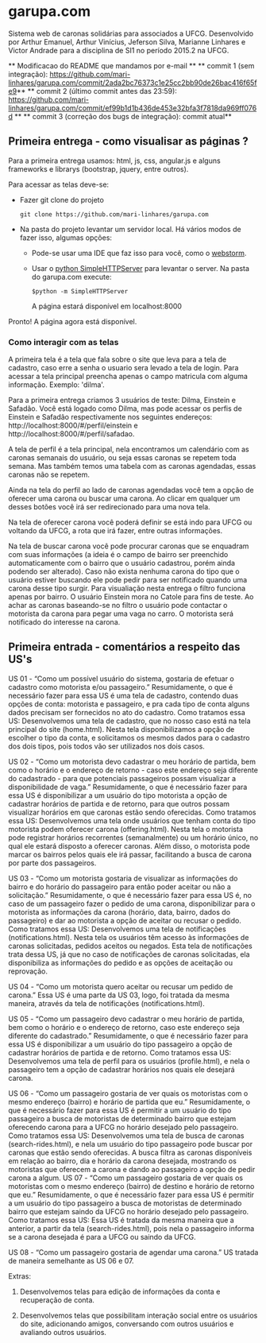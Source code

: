 # garupa.com

Sistema web de caronas solidárias para associados a UFCG.
Desenvolvido por Arthur Emanuel, Arthur Vinícius, Jeferson Silva, Marianne Linhares e Victor Andrade para a disciplina de SI1 no período 2015.2
na UFCG.

** Modificacao do README que mandamos por e-mail **
** commit 1 (sem integração): https://github.com/mari-linhares/garupa.com/commit/2ada2bc76373c1e25cc2bb90de26bac416f65fe9**
** commit 2 (último commit antes das 23:59): https://github.com/mari-linhares/garupa.com/commit/ef99b1d1b436de453e32bfa3f7818da969ff076d **
** commit 3 (correção dos bugs de integração): commit atual**

## Primeira entrega - como visualisar as páginas ?

Para a primeira entrega usamos: html, js, css, angular.js e alguns frameworks e librarys (bootstrap, jquery, entre outros).

Para acessar as telas deve-se:
- Fazer git clone do projeto

  `git clone https://github.com/mari-linhares/garupa.com`

- Na pasta do projeto levantar um servidor local.
  Há vários modos de fazer isso, algumas opções:
	- Pode-se usar uma IDE que faz isso para você, como o [webstorm](https://www.jetbrains.com/webstorm/).
	- Usar o [python SimpleHTTPServer](https://docs.python.org/2/library/simplehttpserver.html) para levantar o server.
		Na pasta do garupa.com execute:

		`$python -m SimpleHTTPServer`

		A página estará disponível em localhost:8000

Pronto! A página agora está disponível.

### Como interagir com as telas

A primeira tela é a tela que fala sobre o site que leva para a tela de cadastro, caso erre a senha o usuario sera levado a tela de login.
Para acessar a tela principal preencha apenas o campo matricula com alguma informação. Exemplo: 'dilma'.

Para a primeira entrega criamos 3 usuários de teste: Dilma, Einstein e Safadão. Você está logado como Dilma, mas pode acessar
os perfis de Einstein e Safadão respectivamente nos seguintes endereços:
http://localhost:8000/#/perfil/einstein e http://localhost:8000/#/perfil/safadao.

A tela de perfil é a tela principal, nela encontramos um calendário com as caronas semanais do usuário, ou seja essas caronas
se repetem toda semana. Mas também temos uma tabela com as caronas agendadas, essas caronas não se repetem.

Ainda na tela do perfil ao lado de caronas agendadas você tem a opção de oferecer uma carona ou buscar uma carona.
Ao clicar em qualquer um desses botões você irá ser redirecionado para uma nova tela.

Na tela de oferecer carona você poderá definir se está indo para UFCG ou voltando da UFCG, a rota que irá fazer, entre outras informações.

Na tela de buscar carona você pode procurar caronas que se enquadram com suas informações (a ideia é o campo de bairro ser preenchido
automaticamente com o bairro que o usuário cadastrou, porém ainda podendo ser alterado). Caso não exista nenhuma carona do tipo que o usuário
estiver buscando ele pode pedir para ser notificado quando uma carona desse tipo surgir. Para visualiação nesta entrega o filtro funciona apenas 		por bairro. O usuário Einstein mora no Catole para fins de teste.
Ao achar as caronas baseando-se no filtro o usuário pode contactar o motorista da carona para pegar uma vaga no carro.
O motorista será notificado do interesse na carona.


## Primeira entrada - comentários a respeito das US's

US 01 - “Como um possível usuário do sistema, gostaria de efetuar o cadastro como motorista e/ou passageiro.”
	Resumidamente, o que é necessário fazer para essa US é uma tela de cadastro, contendo duas opções de conta: motorista e passageiro, e pra cada tipo de conta alguns dados precisam ser fornecidos no ato do cadastro.
	Como tratamos essa US: Desenvolvemos uma tela de cadastro, que no nosso caso está na tela principal do site (home.html). Nesta tela disponibilizamos a opção de escolher o tipo da conta, e solicitamos os mesmos dados para o cadastro dos dois tipos, pois todos vão ser utilizados nos dois casos.

US 02 - “Como um motorista devo cadastrar o meu horário de partida, bem como o horário e o endereço de retorno - caso este endereço seja diferente do cadastrado - para que potenciais passageiros possam visualizar a disponibilidade de vaga.”
	Resumidamente, o que é necessário fazer para essa US é disponibilizar a um usuário do tipo motorista a opção de cadastrar horários de partida e de retorno, para que outros possam visualizar horários em que caronas estão sendo oferecidas.
	Como tratamos essa US: Desenvolvemos uma tela onde usuários que tenham conta do tipo motorista podem oferecer carona (offering.html). Nesta tela o motorista pode registrar horários recorrentes (semanalmente) ou um horário único, no qual ele estará disposto a oferecer caronas. Além disso, o motorista pode marcar os bairros pelos quais ele irá passar, facilitando a busca de carona por parte dos passageiros.

US 03 - “Como um motorista gostaria de visualizar as informações do bairro e do horário do passageiro para então poder aceitar ou não a solicitação.”
	Resumidamente, o que é necessário fazer para essa US é, no caso de um passageiro fazer o pedido de uma carona, disponibilizar para o motorista as informações da carona (horário, data, bairro, dados do passageiro) e dar ao motorista a opção de aceitar ou recusar o pedido.
	Como tratamos essa US: Desenvolvemos uma tela de notificações (notifications.html). Nesta tela os usuários têm acesso às informações de caronas solicitadas, pedidos aceitos ou negados. Esta tela de notificações trata dessa US, já que no caso de notificações de caronas solicitadas, ela disponibiliza as informações do pedido e as opções de aceitação ou reprovação.

US 04 - “Como um motorista quero aceitar ou recusar um pedido de carona.”
	Essa US é uma parte da US 03, logo, foi tratada da mesma maneira, através da tela de notificações (notifications.html).

US 05 - “Como um passageiro devo cadastrar o meu horário de partida, bem como o horário e o endereço de retorno, caso este endereço seja diferente do cadastrado.”
	Resumidamente, o que é necessário fazer para essa US é disponibilizar a um usuário do tipo passageiro a opção de cadastrar horários de partida e de retorno.
	Como tratamos essa US: Desenvolvemos uma tela de perfil para os usuários (profile.html), e nela o passageiro tem a opção de cadastrar horários nos quais ele desejará carona.

US 06 - “Como um passageiro gostaria de ver quais os motoristas com o mesmo endereço (bairro) e horário de partida que eu.”
	Resumidamente, o que é necessário fazer para essa US é permitir a um usuário do tipo passageiro a busca de motoristas de determinado bairro que estejam oferecendo carona para a UFCG no horário desejado pelo passageiro.
	Como tratamos essa US: Desenvolvemos uma tela de busca de caronas (search-rides.html), e nela um usuário do tipo passageiro pode buscar por caronas que estão sendo oferecidas. A busca filtra as caronas disponíveis em relação ao bairro, dia e horário da carona desejada, mostrando os motoristas que oferecem a carona e dando ao passageiro a opção de pedir carona a algum.
US 07 -  “Como um passageiro gostaria de ver quais os motoristas com o mesmo
endereço (bairro) de destino e horário de retorno que eu.”
	Resumidamente, o que é necessário fazer para essa US é permitir a um usuário do tipo passageiro a busca de motoristas de determinado bairro que estejam saindo da UFCG no horário desejado pelo passageiro.
	Como tratamos essa US: Essa US é tratada da mesma maneira que a anterior, a partir da tela (search-rides.html), pois nela o passageiro informa se a carona desejada é para a UFCG ou saindo da UFCG.

US 08 - “Como um passageiro gostaria de agendar uma carona.”
	US tratada de maneira semelhante as US 06 e 07.

Extras:

1. Desenvolvemos telas para edição de informações da conta e recuperação de conta.

2. Desenvolvemos telas que possibilitam interação social entre os usuários do site, adicionando amigos, conversando com outros usuários e avaliando outros usuários.
